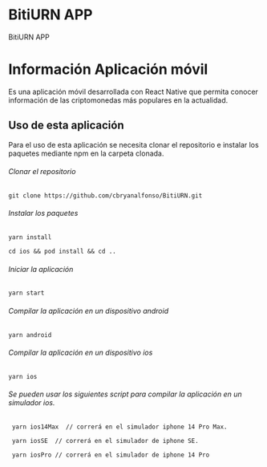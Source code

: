 # BitiURN APP
BitiURN APP

<H1> Información Aplicación móvil </H1>
<p> Es una aplicación móvil desarrollada con React Native que permita conocer información de las criptomonedas más populares en la actualidad. 

</p>

## Uso de esta aplicación
Para el uso de esta aplicación se necesita clonar el repositorio e instalar los paquetes mediante npm en la carpeta clonada.
###### Clonar el repositorio
```
git clone https://github.com/cbryanalfonso/BitiURN.git
```
###### Instalar los paquetes
```
yarn install
```
```
cd ios && pod install && cd ..
```
###### Iniciar la aplicación

```
yarn start
```

###### Compilar la aplicación en un dispositivo android

```
yarn android
```
###### Compilar la aplicación en un dispositivo ios

```
yarn ios
```
###### Se pueden usar los siguientes script para compilar la aplicación en un simulador ios.

```
 yarn ios14Max  // correrá en el simulador iphone 14 Pro Max.
```
```
 yarn iosSE  // correrá en el simulador de iphone SE.
```
```
 yarn iosPro // correrá en el simulador de iphone 14 Pro
```

